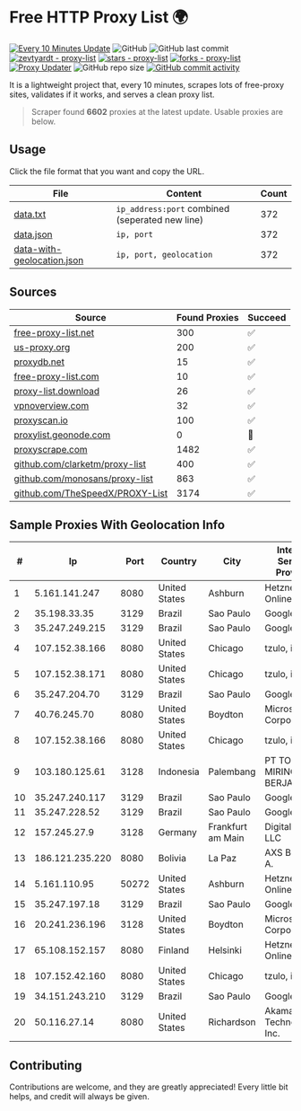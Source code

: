 
# Free HTTP Proxy List 🌍

[![Every 10 Minutes Update](https://github.com/mertguvencli/http-proxy-list/actions/workflows/main.yml/badge.svg?branch=main)](https://github.com/mertguvencli/http-proxy-list/actions/workflows/main.yml)
![GitHub](https://img.shields.io/github/license/mertguvencli/http-proxy-list)
![GitHub last commit](https://img.shields.io/github/last-commit/mertguvencli/http-proxy-list)
[![zevtyardt - proxy-list](https://img.shields.io/static/v1?label=zevtyardt&message=proxy-list&color=blue&logo=github)](https://github.com/zevtyardt/proxy-list "Go to GitHub repo")
[![stars - proxy-list](https://img.shields.io/github/stars/zevtyardt/proxy-list?style=social)](https://github.com/zevtyardt/proxy-list)
[![forks - proxy-list](https://img.shields.io/github/forks/zevtyardt/proxy-list?style=social)](https://github.com/zevtyardt/proxy-list)
[![Proxy Updater](https://github.com/zevtyardt/proxy-list/workflows/Proxy%20Updater/badge.svg)](https://github.com/zevtyardt/proxy-list/actions?query=workflow:"Proxy+Updater")
![GitHub repo size](https://img.shields.io/github/repo-size/zevtyardt/proxy-list)
[![GitHub commit activity](https://img.shields.io/github/commit-activity/m/zevtyardt/proxy-list?logo=commits)](https://github.com/zevtyardt/proxy-list/commits/main)

It is a lightweight project that, every 10 minutes, scrapes lots of free-proxy sites, validates if it works, and serves a clean proxy list.

> Scraper found **6602** proxies at the latest update. Usable proxies are below.

## Usage

Click the file format that you want and copy the URL.

|File|Content|Count|
|----|-------|-----|
|[data.txt](https://raw.githubusercontent.com/mertguvencli/http-proxy-list/main/proxy-list/data.txt)|`ip_address:port` combined (seperated new line)|372|
|[data.json](https://raw.githubusercontent.com/mertguvencli/http-proxy-list/main/proxy-list/data.json)|`ip, port`|372|
|[data-with-geolocation.json](https://raw.githubusercontent.com/mertguvencli/http-proxy-list/main/proxy-list/data-with-geolocation.json)|`ip, port, geolocation`|372|

## Sources

|Source|Found Proxies|Succeed|
|------|-------------|-------|
|[free-proxy-list.net](https://free-proxy-list.net)|300|✅|
|[us-proxy.org](https://www.us-proxy.org)|200|✅|
|[proxydb.net](http://proxydb.net)|15|✅|
|[free-proxy-list.com](https://free-proxy-list.com/?page=&port=&type%5B%5D=http&type%5B%5D=https&up_time=0&search=Search)|10|✅|
|[proxy-list.download](https://www.proxy-list.download/HTTP)|26|✅|
|[vpnoverview.com](https://vpnoverview.com/privacy/anonymous-browsing/free-proxy-servers)|32|✅|
|[proxyscan.io](https://www.proxyscan.io)|100|✅|
|[proxylist.geonode.com](https://proxylist.geonode.com/api/proxy-list?limit=300&page=1&sort_by=lastChecked&sort_type=desc&protocols=http,https)|0|🚫|
|[proxyscrape.com](https://api.proxyscrape.com/v2/?request=displayproxies&protocol=http&timeout=10000&country=all&ssl=all&anonymity=all)|1482|✅|
|[github.com/clarketm/proxy-list](https://raw.githubusercontent.com/clarketm/proxy-list/master/proxy-list-raw.txt)|400|✅|
|[github.com/monosans/proxy-list](https://raw.githubusercontent.com/monosans/proxy-list/main/proxies/http.txt)|863|✅|
|[github.com/TheSpeedX/PROXY-List](https://raw.githubusercontent.com/TheSpeedX/PROXY-List/master/http.txt)|3174|✅|


## Sample Proxies With Geolocation Info

|#|Ip|Port|Country|City|Internet Service Provider|
|-|--|----|-------|----|-------------------------|
|1|5.161.141.247|8080|United States|Ashburn|Hetzner Online GmbH|
|2|35.198.33.35|3129|Brazil|Sao Paulo|Google LLC|
|3|35.247.249.215|3129|Brazil|Sao Paulo|Google LLC|
|4|107.152.38.166|8080|United States|Chicago|tzulo, inc.|
|5|107.152.38.171|8080|United States|Chicago|tzulo, inc.|
|6|35.247.204.70|3129|Brazil|Sao Paulo|Google LLC|
|7|40.76.245.70|8080|United States|Boydton|Microsoft Corporation|
|8|107.152.38.166|8080|United States|Chicago|tzulo, inc.|
|9|103.180.125.61|3128|Indonesia|Palembang|PT TOKO MIRING BERJAYA|
|10|35.247.240.117|3129|Brazil|Sao Paulo|Google LLC|
|11|35.247.228.52|3129|Brazil|Sao Paulo|Google LLC|
|12|157.245.27.9|3128|Germany|Frankfurt am Main|DigitalOcean, LLC|
|13|186.121.235.220|8080|Bolivia|La Paz|AXS Bolivia S. A.|
|14|5.161.110.95|50272|United States|Ashburn|Hetzner Online GmbH|
|15|35.247.197.18|3129|Brazil|Sao Paulo|Google LLC|
|16|20.241.236.196|3128|United States|Boydton|Microsoft Corporation|
|17|65.108.152.157|8080|Finland|Helsinki|Hetzner Online GmbH|
|18|107.152.42.160|8080|United States|Chicago|tzulo, inc.|
|19|34.151.243.210|3129|Brazil|Sao Paulo|Google LLC|
|20|50.116.27.14|8080|United States|Richardson|Akamai Technologies, Inc.|



## Contributing

Contributions are welcome, and they are greatly appreciated! Every
little bit helps, and credit will always be given.

